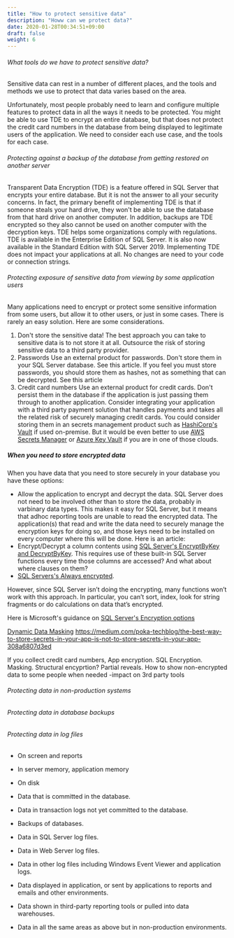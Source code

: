 ```yaml
---
title: "How to protect sensitive data"
description: "Howw can we protect data?"
date: 2020-01-28T00:34:51+09:00
draft: false
weight: 6
---
```


###### What tools do we have to protect sensitive data?

Sensitive data can rest in a number of different places, and the tools and methods we use to protect that data varies based on the area.

Unfortunately, most people probably need to learn and configure multiple features to protect data in all the ways it needs to be protected.  You might be able to use TDE to encrypt an entire database, but that does not protect the credit card numbers in the database from being displayed to legitimate users of the application.  We need to consider each use case, and the tools for each case.

###### Protecting against a backup of the database from getting restored on another server

Transparent Data Encryption (TDE) is a feature offered in SQL Server that encrypts your entire database.  But it is not the answer to all your security concerns.  In fact, the primary benefit of implementing TDE is that if someone steals your hard drive, they won't be able to use the database from that hard drive on another computer.  In addition, backups are TDE encrypted so they also cannot be used on another computer with the decryption keys.
TDE helps some organizations comply with regulations.
TDE is available in the Enterprise Edition of SQL Server.  It is also now available in the Standard Edition with SQL Server 2019.
Implementing TDE does not impact your applications at all.  No changes are need to your code or connection strings.

###### Protecting exposure of sensitive data from viewing by some application users

Many applications need to encrypt or protect some sensitive information from some users, but allow it to other users, or just in some cases.  There is rarely an easy solution.  Here are some considerations.

1. Don't store the sensitive data!
The best approach you can take to sensitive data is to not store it at all.  Outsource the risk of storing sensitive data to a third party provider.
2. Passwords
Use an external product for passwords.  Don't store them in your SQL Server database.  See this article.
If you feel you must store passwords, you should store them as hashes, not as something that can be decrypted.  See this article
3. Credit card numbers
Use an external product for credit cards.  Don't persist them in the database if the application is just passing them through to another application.
Consider integrating your application with a third party payment solution that handles payments and takes all the related risk of securely managing credit cards.
You could consider storing them in an secrets management product such as [HashiCorp's Vault](https://www.vaultproject.io/) if used on-premise.  But it would be even better to use [AWS Secrets Manager](https://aws.amazon.com/secrets-manager/) or [Azure Key Vault](https://azure.microsoft.com/en-us/services/key-vault/) if you are in one of those clouds.

##### When you need to store encrypted data
When you have data that you need to store securely in your database you have these options:

* Allow the application to encrypt and decrypt the data.  SQL Server does not need to be involved other than to store the data, probably in varbinary data types.  This makes it easy for SQL Server, but it means that adhoc reporting tools are unable to read the encrypted data.  The application(s) that read and write the data need to securely manage the encryption keys for doing so, and those keys need to be installed on every computer where this will be done.  Here is an article:
* Encrypt/Decrypt a column contents using [SQL Server's EncryptByKey and DecryptByKey](https://docs.microsoft.com/en-us/sql/relational-databases/security/encryption/encrypt-a-column-of-data?view=sql-server-ver15).  This requires use of these built-in SQL Server functions every time those columns are accessed?  And what about where clauses on them?
* [SQL Servers's Always encrypted](https://docs.microsoft.com/en-us/sql/relational-databases/security/encryption/always-encrypted-database-engine?view=sql-server-ver15).  

However, since SQL Server isn’t doing the encrypting, many functions won’t work with this approach. In particular, you can’t sort, index, look for string fragments or do calculations on data that’s encrypted.

Here is Microsoft's guidance on [SQL Server's Encryption options](https://docs.microsoft.com/en-us/sql/relational-databases/security/encryption/sql-server-encryption)

[Dynamic Data Masking](https://docs.microsoft.com/en-us/sql/relational-databases/security/dynamic-data-masking?view=sql-server-ver15)
https://medium.com/poka-techblog/the-best-way-to-store-secrets-in-your-app-is-not-to-store-secrets-in-your-app-308a6807d3ed

  If you collect credit card numbers,
App encryption.  SQL Encryption.  Masking.  Structural encyprtion?
Partial reveals. How to show non-encrypted data to some people when needed
-impact on 3rd party tools

###### Protecting data in non-production systems

###### Protecting data in database backups

###### Protecting data in log files


* On screen and reports
* In server memory, application memory
* On disk

* Data that is committed in the database.
* Data in transaction logs not yet committed to the database.
* Backups of databases.
* Data in SQL Server log files.
* Data in Web Server log files.
* Data in other log files including Windows Event Viewer and application logs.
* Data displayed in application, or sent by applications to reports and emails and other environments.
* Data shown in third-party reporting tools or pulled into data warehouses.
* Data in all the same areas as above but in non-production environments.